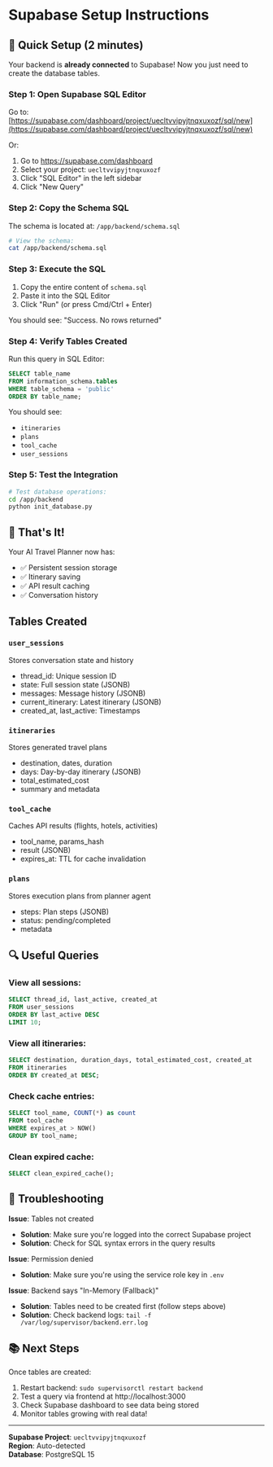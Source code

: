 # Supabase Setup Instructions

## 🎯 Quick Setup (2 minutes)

Your backend is **already connected** to Supabase! Now you just need to create the database tables.

### Step 1: Open Supabase SQL Editor

Go to: [https://supabase.com/dashboard/project/uecltvvipyjtnqxuxozf/sql/new](https://supabase.com/dashboard/project/uecltvvipyjtnqxuxozf/sql/new)

Or:
1. Go to https://supabase.com/dashboard
2. Select your project: `uecltvvipyjtnqxuxozf`
3. Click "SQL Editor" in the left sidebar
4. Click "New Query"

### Step 2: Copy the Schema SQL

The schema is located at: `/app/backend/schema.sql`

```bash
# View the schema:
cat /app/backend/schema.sql
```

### Step 3: Execute the SQL

1. Copy the entire content of `schema.sql`
2. Paste it into the SQL Editor
3. Click "Run" (or press Cmd/Ctrl + Enter)

You should see: "Success. No rows returned"

### Step 4: Verify Tables Created

Run this query in SQL Editor:

```sql
SELECT table_name 
FROM information_schema.tables 
WHERE table_schema = 'public'
ORDER BY table_name;
```

You should see:
- `itineraries`
- `plans`
- `tool_cache`
- `user_sessions`

### Step 5: Test the Integration

```bash
# Test database operations:
cd /app/backend
python init_database.py
```

## 🎉 That's It!

Your AI Travel Planner now has:
- ✅ Persistent session storage
- ✅ Itinerary saving
- ✅ API result caching
- ✅ Conversation history

##  Tables Created

### `user_sessions`
Stores conversation state and history
- thread_id: Unique session ID
- state: Full session state (JSONB)
- messages: Message history (JSONB)
- current_itinerary: Latest itinerary (JSONB)
- created_at, last_active: Timestamps

### `itineraries`
Stores generated travel plans
- destination, dates, duration
- days: Day-by-day itinerary (JSONB)
- total_estimated_cost
- summary and metadata

### `tool_cache`
Caches API results (flights, hotels, activities)
- tool_name, params_hash
- result (JSONB)
- expires_at: TTL for cache invalidation

### `plans`
Stores execution plans from planner agent
- steps: Plan steps (JSONB)
- status: pending/completed
- metadata

## 🔍 Useful Queries

### View all sessions:
```sql
SELECT thread_id, last_active, created_at
FROM user_sessions
ORDER BY last_active DESC
LIMIT 10;
```

### View all itineraries:
```sql
SELECT destination, duration_days, total_estimated_cost, created_at
FROM itineraries
ORDER BY created_at DESC;
```

### Check cache entries:
```sql
SELECT tool_name, COUNT(*) as count
FROM tool_cache
WHERE expires_at > NOW()
GROUP BY tool_name;
```

### Clean expired cache:
```sql
SELECT clean_expired_cache();
```

## 🐛 Troubleshooting

**Issue**: Tables not created
- **Solution**: Make sure you're logged into the correct Supabase project
- **Solution**: Check for SQL syntax errors in the query results

**Issue**: Permission denied
- **Solution**: Make sure you're using the service role key in `.env`

**Issue**: Backend says "In-Memory (Fallback)"
- **Solution**: Tables need to be created first (follow steps above)
- **Solution**: Check backend logs: `tail -f /var/log/supervisor/backend.err.log`

## 📚 Next Steps

Once tables are created:
1. Restart backend: `sudo supervisorctl restart backend`
2. Test a query via frontend at http://localhost:3000
3. Check Supabase dashboard to see data being stored
4. Monitor tables growing with real data!

---

**Supabase Project**: `uecltvvipyjtnqxuxozf`  
**Region**: Auto-detected  
**Database**: PostgreSQL 15
